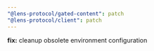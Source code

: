 ```yaml
---
"@lens-protocol/gated-content": patch
"@lens-protocol/client": patch
---
```


**fix:** cleanup obsolete environment configuration

